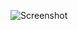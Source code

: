 ![Screenshot](https://raw.githubusercontent.com/Cryakl/Ultimate-RAT-Collection/refs/heads/main/NetShadow/NetShadow%201.0%20Chinese/Screenshot.png)
